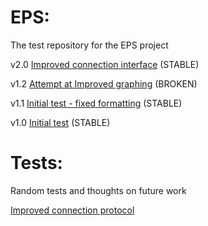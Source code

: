 # EPS:

The test repository for the EPS project

v2.0
<a href="eps2-0.html">Improved connection interface</a> (STABLE)
  
v1.2
<a href="eps1-2.html">Attempt at Improved graphing</a> (BROKEN)

v1.1
<a href="eps1-1.html">Initial test - fixed formatting</a> (STABLE)

v1.0
<a href="eps1-0.html">Initial test</a> (STABLE)


# Tests:

Random tests and thoughts on future work

<a href="test1.html">Improved connection protocol</a>
